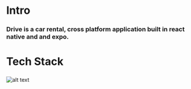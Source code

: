 # Intro
### Drive is a car rental, cross platform application built in react native and and expo.

# Tech Stack
###

![alt text](https://github.com/brandonzane/car-rental/tree/master/assets/images/Drive.gif)

